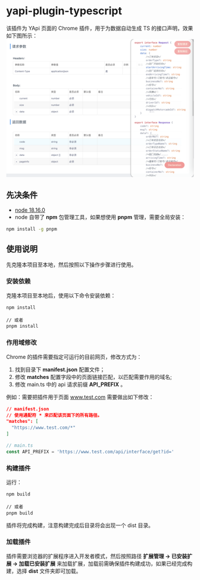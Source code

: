 # yapi-plugin-typescript

该插件为 YApi 页面的 Chrome 插件，用于为数据自动生成 TS 的接口声明，效果如下图所示：
![示例](./images/1.png)

## 先决条件

- [node 18.16.0](https://nodejs.org/en)
- node 自带了 **npm** 包管理工具，如果想使用 **pnpm** 管理，需要全局安装：
```sh
npm install -g pnpm
```

## 使用说明
先克隆本项目至本地，然后按照以下操作步骤进行使用。

### 安装依赖
克隆本项目至本地后，使用以下命令安装依赖：
```sh
npm install

// 或者
pnpm install
```
### 作用域修改
Chrome 的插件需要指定可运行的目前网页，修改方式为：
1. 找到目录下 **manifest.json** 配置文件；
2. 修改 **matches** 配置字段中的页面链接匹配，以匹配需要作用的域名;
3. 修改 main.ts 中的 api 请求前缀 **API_PREFIX** 。

例如：需要把插件用于页面 www.test.com 需要做出如下修改：
```json
// manifest.json
// 使用通配符 * 来匹配该页面下的所有路径。
"matches": [
  "https://www.test.com/*"
]
```
```typescript
// main.ts
const API_PREFIX = 'https://www.test.com/api/interface/get?id='
```

### 构建插件
运行：
```sh
npm build

// 或者
pnpm build
``` 
插件将完成构建，注意构建完成后目录将会出现一个 dist 目录。

### 加载插件
插件需要浏览器的扩展程序进入开发者模式，然后按照路径 **扩展管理 -> 已安装扩展 -> 加载已安装扩展** 来加载扩展，加载前需确保插件构建成功，如果已经完成构建，选择 **dist** 文件夹即可加载。



